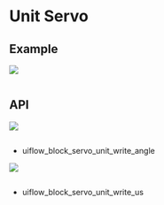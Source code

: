 # Unit Servo

## Example

<img class="blockly_svg" src="example.svg">

```python

```

## API

<img class="blockly_svg" src="https://m5stack.oss-cn-shenzhen.aliyuncs.com/resource/docs/static/assets/img/uiflow/blockly/unit/servo/uiflow_block_servo_unit_write_angle.svg">

```python

```

- uiflow_block_servo_unit_write_angle

<img class="blockly_svg" src="https://m5stack.oss-cn-shenzhen.aliyuncs.com/resource/docs/static/assets/img/uiflow/blockly/unit/servo/uiflow_block_servo_unit_write_us.svg">

```python

```

- uiflow_block_servo_unit_write_us

